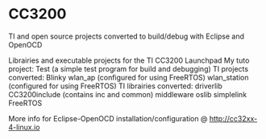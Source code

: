 CC3200
======

TI and open source projects converted to build/debug with Eclipse and OpenOCD

Librairies and executable projects for the TI CC3200 Launchpad
My tuto project:
Test (a simple test program for build and debugging)
TI projects converted:
Blinky
wlan_ap (configured for using FreeRTOS)
wlan_station (configured for using FreeRTOS)
TI librairies converted:
driverlib
CC3200include (contains inc and common)
middleware
oslib
simplelink
FreeRTOS

More info for Eclipse-OpenOCD installation/configuration @ http://cc32xx-4-linux.io
